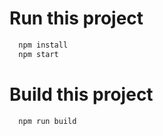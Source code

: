 # Run this project
```bash
  npm install
  npm start
```

# Build this project
```bash
  npm run build
```